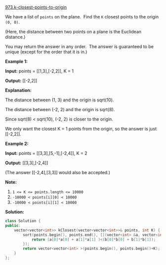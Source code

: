 [973.k-closest-points-to-origin](https://leetcode.com/problems/k-closest-points-to-origin/)  

We have a list of `points` on the plane.  Find the `K` closest points to the origin `(0, 0)`.

(Here, the distance between two points on a plane is the Euclidean distance.)

You may return the answer in any order.  The answer is guaranteed to be unique (except for the order that it is in.)

**Example 1:**

  
**Input:** points = \[\[1,3\],\[-2,2\]\], K = 1
  
**Output:** \[\[-2,2\]\]
  
**Explanation:** 
  
The distance between (1, 3) and the origin is sqrt(10).
  
The distance between (-2, 2) and the origin is sqrt(8).
  
Since sqrt(8) < sqrt(10), (-2, 2) is closer to the origin.
  
We only want the closest K = 1 points from the origin, so the answer is just \[\[-2,2\]\].
  

**Example 2:**

  
**Input:** points = \[\[3,3\],\[5,-1\],\[-2,4\]\], K = 2
  
**Output:** \[\[3,3\],\[-2,4\]\]
  
(The answer \[\[-2,4\],\[3,3\]\] would also be accepted.)
  

**Note:**

1.  `1 <= K <= points.length <= 10000`
2.  `-10000 < points[i][0] < 10000`
3.  `-10000 < points[i][1] < 10000`  



**Solution:**  

```cpp
class Solution {
public:
    vector<vector<int>> kClosest(vector<vector<int>>& points, int K) {
        sort(points.begin(), points.end(), [](vector<int> &a, vector<int> &b){
            return (a[0]*a[0] + a[1]*a[1] )<(b[0]*b[0] + b[1]*b[1]);
        });
        return vector<vector<int> >(points.begin(), points.begin()+K);
    }
};
```
      
